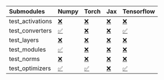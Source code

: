 | Submodules       | Numpy                                                                                                                           | Torch                                                                                                                           | Jax                                                                                                                             | Tensorflow                                                                                                                      |
|:-----------------|:--------------------------------------------------------------------------------------------------------------------------------|:--------------------------------------------------------------------------------------------------------------------------------|:--------------------------------------------------------------------------------------------------------------------------------|:--------------------------------------------------------------------------------------------------------------------------------|
| test_activations | <a href="https://github.com/unifyai/ivy/runs/7930271466?check_suite_focus=true" rel="noopener noreferrer" target="_blank">❌</a> | <a href="https://github.com/unifyai/ivy/runs/7930271649?check_suite_focus=true" rel="noopener noreferrer" target="_blank">❌</a> | <a href="https://github.com/unifyai/ivy/runs/7930271784?check_suite_focus=true" rel="noopener noreferrer" target="_blank">❌</a> | <a href="https://github.com/unifyai/ivy/runs/7930271933?check_suite_focus=true" rel="noopener noreferrer" target="_blank">❌</a> |
| test_converters  | <a href="https://github.com/unifyai/ivy/runs/7930271509?check_suite_focus=true" rel="noopener noreferrer" target="_blank">✅</a> | <a href="https://github.com/unifyai/ivy/runs/7930271672?check_suite_focus=true" rel="noopener noreferrer" target="_blank">❌</a> | <a href="https://github.com/unifyai/ivy/runs/7930271801?check_suite_focus=true" rel="noopener noreferrer" target="_blank">❌</a> | <a href="https://github.com/unifyai/ivy/runs/7930271957?check_suite_focus=true" rel="noopener noreferrer" target="_blank">✅</a> |
| test_layers      | <a href="https://github.com/unifyai/ivy/runs/7930271544?check_suite_focus=true" rel="noopener noreferrer" target="_blank">❌</a> | <a href="https://github.com/unifyai/ivy/runs/7930271705?check_suite_focus=true" rel="noopener noreferrer" target="_blank">❌</a> | <a href="https://github.com/unifyai/ivy/runs/7930271830?check_suite_focus=true" rel="noopener noreferrer" target="_blank">❌</a> | <a href="https://github.com/unifyai/ivy/runs/7930271980?check_suite_focus=true" rel="noopener noreferrer" target="_blank">❌</a> |
| test_modules     | <a href="https://github.com/unifyai/ivy/runs/7930271573?check_suite_focus=true" rel="noopener noreferrer" target="_blank">✅</a> | <a href="https://github.com/unifyai/ivy/runs/7930271723?check_suite_focus=true" rel="noopener noreferrer" target="_blank">❌</a> | <a href="https://github.com/unifyai/ivy/runs/7930271855?check_suite_focus=true" rel="noopener noreferrer" target="_blank">❌</a> | <a href="https://github.com/unifyai/ivy/runs/7930271997?check_suite_focus=true" rel="noopener noreferrer" target="_blank">❌</a> |
| test_norms       | <a href="https://github.com/unifyai/ivy/runs/7930271601?check_suite_focus=true" rel="noopener noreferrer" target="_blank">❌</a> | <a href="https://github.com/unifyai/ivy/runs/7930271745?check_suite_focus=true" rel="noopener noreferrer" target="_blank">❌</a> | <a href="https://github.com/unifyai/ivy/runs/7930271888?check_suite_focus=true" rel="noopener noreferrer" target="_blank">❌</a> | <a href="https://github.com/unifyai/ivy/runs/7930272022?check_suite_focus=true" rel="noopener noreferrer" target="_blank">❌</a> |
| test_optimizers  | <a href="https://github.com/unifyai/ivy/runs/7930271621?check_suite_focus=true" rel="noopener noreferrer" target="_blank">✅</a> | <a href="https://github.com/unifyai/ivy/runs/7930271767?check_suite_focus=true" rel="noopener noreferrer" target="_blank">✅</a> | <a href="https://github.com/unifyai/ivy/runs/7930271910?check_suite_focus=true" rel="noopener noreferrer" target="_blank">❌</a> | <a href="https://github.com/unifyai/ivy/runs/7930272059?check_suite_focus=true" rel="noopener noreferrer" target="_blank">✅</a> |